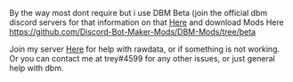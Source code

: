 By the way most dont require but i use DBM Beta (join the official dbm discord servers for that information on that [Here](https://discord.gg/DMDvzSe) and download Mods Here https://github.com/Discord-Bot-Maker-Mods/DBM-Mods/tree/beta

Join my server [Here](https://discord.gg/DpqwK73) for help with rawdata, or if something is not working.
Or you can contact me at trey#4599 for any other issues, or just general help with dbm.
